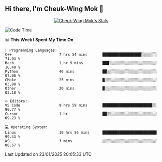 ## Hi there, I'm Cheuk-Wing Mok 👋

<!--
**mozro0327/mozro0327** is a ✨ _special_ ✨ repository because its `README.md` (this file) appears on your GitHub profile.

Here are some ideas to get you started:

- 🔭 I’m currently working on ...
- 🌱 I’m currently learning ...
- 👯 I’m looking to collaborate on ...
- 🤔 I’m looking for help with ...
- 💬 Ask me about ...
- 📫 How to reach me: ...
- 😄 Pronouns: ...
- ⚡ Fun fact: ...
-->

<p align="center">
  <a href="https://github.com/mozro0327" class="rich-diff-level-one">
    <img src="https://github-readme-stats.vercel.app/api?username=mozro0327&title_color=333&text_color=777" alt="Cheuk-Wing Mok's Stats" >
    <!-- &hide=issues
    <img src="https://github-readme-stats.vercel.app/api?username=mozro0327&hide=issues&title_color=333&text_color=777" alt="Cheuk-Wing Mok's Stats" >
    -->
  </a>
</p>

<!--START_SECTION:waka-->
![Code Time](http://img.shields.io/badge/Code%20Time-3%2C197%20hrs-blue)

📊 **This Week I Spent My Time On** 

```text
💬 Programming Languages: 
C++                      7 hrs 54 mins       ██████████████████░░░░░░░   71.93 % 
Bash                     1 hr 9 mins         ███░░░░░░░░░░░░░░░░░░░░░░   10.48 % 
Python                   46 mins             ██░░░░░░░░░░░░░░░░░░░░░░░   07.08 % 
CMake                    25 mins             █░░░░░░░░░░░░░░░░░░░░░░░░   03.88 % 
Other                    20 mins             █░░░░░░░░░░░░░░░░░░░░░░░░   03.18 % 

🔥 Editors: 
VS Code                  9 hrs 59 mins       ███████████████████████░░   90.77 % 
Cursor                   1 hr                ██░░░░░░░░░░░░░░░░░░░░░░░   09.23 % 

💻 Operating System: 
Linux                    10 hrs 56 mins      █████████████████████████   99.43 % 
WSL                      3 mins              ░░░░░░░░░░░░░░░░░░░░░░░░░   00.57 % 
```


 Last Updated on 23/01/2025 20:05:33 UTC
<!--END_SECTION:waka-->
